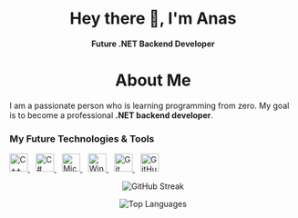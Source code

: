 <h1 align="center">Hey there 👋, I'm Anas</h1>
<p align="center">
  <strong>Future .NET Backend Developer </strong>
</p>


<h1 align="center">About Me</h1>

I am a passionate person who is learning programming from zero. My goal is to become a professional **.NET backend developer**.


###  My Future Technologies & Tools

<p align="left">
  <a href="https://cplusplus.com" target="_blank" rel="noopener noreferrer" style="margin-right:10px;">
    <img src="https://cdn.jsdelivr.net/gh/devicons/devicon/icons/cplusplus/cplusplus-original.svg" alt="C++" width="32" height="32" />
  </a>
  <a href="https://learn.microsoft.com/en-us/dotnet/csharp/" target="_blank" rel="noopener noreferrer" style="margin-right:10px;">
    <img src="https://cdn.jsdelivr.net/gh/devicons/devicon/icons/csharp/csharp-original.svg" alt="C#" width="32" height="32" />
  </a>
  <a href="https://learn.microsoft.com/en-us/sql/sql-server/" target="_blank" rel="noopener noreferrer" style="margin-right:10px;">
    <img src="https://cdn.jsdelivr.net/gh/devicons/devicon/icons/microsoftsqlserver/microsoftsqlserver-plain.svg" alt="Microsoft SQL Server" width="32" height="32" />
  </a>
  <a href="https://developer.microsoft.com/en-us/windows/" target="_blank" rel="noopener noreferrer" style="margin-right:10px;">
    <img src="https://cdn.jsdelivr.net/gh/devicons/devicon/icons/windows8/windows8-original.svg" alt="Windows" width="32" height="32" />
  </a>
  <a href="https://git-scm.com/" target="_blank" rel="noopener noreferrer" style="margin-right:10px;">
    <img src="https://cdn.jsdelivr.net/gh/devicons/devicon/icons/git/git-original.svg" alt="Git" width="32" height="32" />
  </a>
  <a href="https://github.com/" target="_blank" rel="noopener noreferrer" style="margin-right:10px;">
  <img src="https://cdn.simpleicons.org/github/FFFFFF" alt="GitHub" width="32" height="32" />
</a>
</p>


<p align="center">
  <img src="https://streak-stats.demolab.com/?user=anaschetoui&theme=tokyonight&hide_border=true" alt="GitHub Streak" />
</p>

<p align="center">
  <img src="https://github-readme-stats.vercel.app/api/top-langs/?username=anaschetoui&layout=compact&theme=tokyonight" alt="Top Languages" />
</p>
